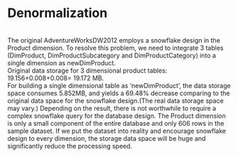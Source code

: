 # Denormalization
<br>
The original AdventureWorksDW2012 employs a snowflake design in the Product dimension. To resolve this problem, we need to integrate 3 tables (DimProduct, DimProductSubcategory and DimProductCategory) into a single dimension as newDimProduct. 
<br>
Original data storage for 3 dimensional product tables: 19.156+0.008+0.008= 19.172 MB.
<br>
For building a single dimensional table as ‘newDimProduct’, the data storage space consumes 5.852MB, and yields a 69.48% decrease comparing to the original data space for the snowflake design.(The real data storage space may vary.) Depending on the result, there is not worthwhile to require a complex snowflake query for the database design. The Product dimension is only a small component of the entire database and only 606 rows in the sample dataset. If we put the dataset into reality and encourage snowflake design to every dimension, the storage data space will be huge and significantly reduce the processing speed. 

